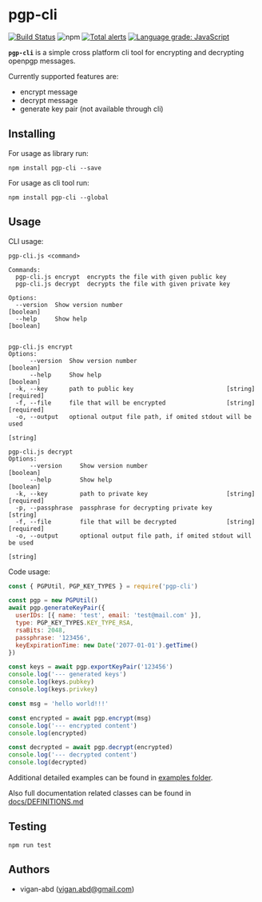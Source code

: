 # pgp-cli

[![Build Status](https://travis-ci.com/vigan-abd/pgp-cli.svg?branch=main)](https://travis-ci.com/vigan-abd/pgp-cli)
![npm](https://img.shields.io/npm/v/pgp-cli)
[![Total alerts](https://img.shields.io/lgtm/alerts/g/vigan-abd/pgp-cli.svg?logo=lgtm&logoWidth=18)](https://lgtm.com/projects/g/vigan-abd/pgp-cli/alerts/)
[![Language grade: JavaScript](https://img.shields.io/lgtm/grade/javascript/g/vigan-abd/pgp-cli.svg?logo=lgtm&logoWidth=18)](https://lgtm.com/projects/g/vigan-abd/pgp-cli/context:javascript)

**`pgp-cli`** is a simple cross platform cli tool for encrypting and decrypting
openpgp messages.

Currently supported features are:
- encrypt message
- decrypt message
- generate key pair (not available through cli)


## Installing

For usage as library run:
```console
npm install pgp-cli --save
```

For usage as cli tool run:
```console
npm install pgp-cli --global
```


## Usage

CLI usage:
```console
pgp-cli.js <command>

Commands:
  pgp-cli.js encrypt  encrypts the file with given public key
  pgp-cli.js decrypt  decrypts the file with given private key

Options:
  --version  Show version number                                       [boolean]
  --help     Show help                                                 [boolean]


pgp-cli.js encrypt
Options:
      --version  Show version number                                   [boolean]
      --help     Show help                                             [boolean]
  -k, --key      path to public key                          [string] [required]
  -f, --file     file that will be encrypted                 [string] [required]
  -o, --output   optional output file path, if omited stdout will be used
                                                                        [string]

pgp-cli.js decrypt
Options:
      --version     Show version number                                [boolean]
      --help        Show help                                          [boolean]
  -k, --key         path to private key                      [string] [required]
  -p, --passphrase  passphrase for decrypting private key               [string]
  -f, --file        file that will be decrypted              [string] [required]
  -o, --output      optional output file path, if omited stdout will be used
                                                                        [string]
```

Code usage:
```javascript
const { PGPUtil, PGP_KEY_TYPES } = require('pgp-cli')

const pgp = new PGPUtil()
await pgp.generateKeyPair({
  userIDs: [{ name: 'test', email: 'test@mail.com' }],
  type: PGP_KEY_TYPES.KEY_TYPE_RSA,
  rsaBits: 2048,
  passphrase: '123456',
  keyExpirationTime: new Date('2077-01-01').getTime()
})

const keys = await pgp.exportKeyPair('123456')
console.log('--- generated keys')
console.log(keys.pubkey)
console.log(keys.privkey)

const msg = 'hello world!!!'

const encrypted = await pgp.encrypt(msg)
console.log('--- encrypted content')
console.log(encrypted)

const decrypted = await pgp.decrypt(encrypted)
console.log('--- decrypted content')
console.log(decrypted)

```

Additional detailed examples can be found in [examples folder](./examples).

Also full documentation related classes can be found in [docs/DEFINITIONS.md](./docs/DEFINITIONS.md)


## Testing

```console
npm run test
```


## Authors
- vigan-abd (vigan.abd@gmail.com)
